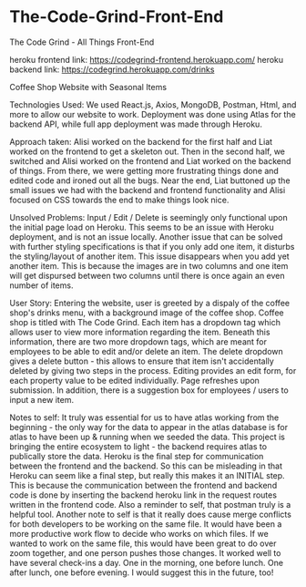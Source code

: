 # The-Code-Grind-Front-End
The Code Grind - All Things Front-End

heroku frontend link: https://codegrind-frontend.herokuapp.com/
heroku backend link: https://codegrind.herokuapp.com/drinks

Coffee Shop Website with Seasonal Items

Technologies Used:
We used React.js, Axios, MongoDB, Postman, Html, and more to allow our website to work. Deployment was done using Atlas for the backend API, while full app deployment was made through Heroku. 

Approach taken:
Alisi worked on the backend for the first half and Liat worked on the frontend to get a skeleton out. Then in the second half, we switched and Alisi worked on the frontend and Liat worked on the backend of things. From there, we were getting more frustrating things done and edited code and ironed out all the bugs. Near the end, Liat buttoned up the small issues we had with the backend and frontend functionality and Alisi focused on CSS towards the end to make things look nice.


Unsolved Problems: 
  Input / Edit / Delete is seemingly only functional upon the initial page load on Heroku. This seems to be an issue with Heroku deployment, and is not an issue locally. Another issue that can be solved with further styling specifications is that if you only add one item, it disturbs the styling/layout of another item. This issue disappears when you add yet another item. This is because the images are in two columns and one item will get dispursed between two columns until there is once again an even number of items. 


User Story:
  Entering the website, user is greeted by a dispaly of the coffee shop's drinks menu, with a background image of the coffee shop. Coffee shop is titled with The Code Grind. Each item has a dropdown tag which allows user to view more information regarding the item. Beneath this information, there are two more dropdown tags, which are meant for employees to be able to edit and/or delete an item. The delete dropdown gives a delete button - this allows to ensure that item isn't accidentally deleted by giving two steps in the process. Editing provides an edit form, for each property value to be edited individually. Page refreshes upon submission. In addition, there is a suggestion box for employees / users to input a new item. 


Notes to self:
  It truly was essential for us to have atlas working from the beginning - the only way for the data to appear in the atlas database is for atlas to have been up & running when we seeded the data. This project is bringing the entire ecosystem to light - the backend requires atlas to publically store the data. Heroku is the final step for communication between the frontend and the backend. So this can be misleading in that Heroku can seem like a final step, but really this makes it an INITIAL step. This is because the communication between the frontend and backend code is done by inserting the backend heroku link in the request routes written in the frontend code. Also a reminder to self, that postman truly is a helpful tool. 
  Another note to self is that it really does cause merge conflicts for both developers to be working on the same file. It would have been a more productive work flow to decide who works on which files. If we wanted to work on the same file, this would have been great to do over zoom together, and one person pushes those changes. 
  It worked well to have several check-ins a day. One in the morning, one before lunch. One after lunch, one before evening. I would suggest this in the future, too!

